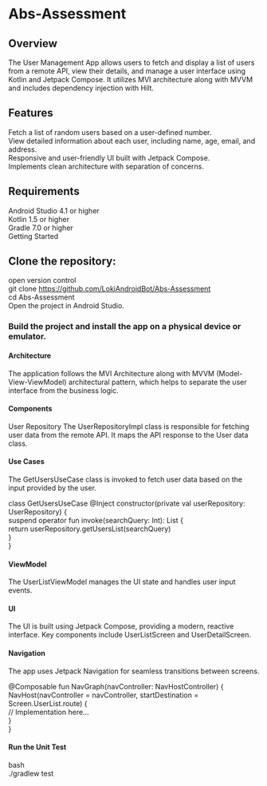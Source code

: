 # Abs-Assessment
## Overview 
The User Management App allows users to fetch and display a list of users from a remote API, view their details, and manage a user interface using Kotlin and Jetpack Compose. It utilizes MVI architecture along with MVVM and includes dependency injection with Hilt.

## Features
Fetch a list of random users based on a user-defined number. </br>
View detailed information about each user, including name, age, email, and address.</br>
Responsive and user-friendly UI built with Jetpack Compose. </br>
Implements clean architecture with separation of concerns. </br>


## Requirements
Android Studio 4.1 or higher</br>
Kotlin 1.5 or higher </br>
Gradle 7.0 or higher </br>
Getting Started </br>


## Clone the repository:
open version control </br>
git clone https://github.com/LokiAndroidBot/Abs-Assessment </br>
cd Abs-Assessment</br>
Open the project in Android Studio.</br>

### Build the project and install the app on a physical device or emulator.

#### Architecture
The application follows the MVI Architecture along with MVVM (Model-View-ViewModel) architectural pattern, which helps to separate the user interface from the business logic.

#### Components
User Repository
The UserRepositoryImpl class is responsible for fetching user data from the remote API. It maps the API response to the User data class.

#### Use Cases
The GetUsersUseCase class is invoked to fetch user data based on the input provided by the user.

class GetUsersUseCase @Inject constructor(private val userRepository: UserRepository) { </br>
    suspend operator fun invoke(searchQuery: Int): List<User> { </br>
        return userRepository.getUsersList(searchQuery) </br>
    } </br>
} </br>

#### ViewModel
The UserListViewModel manages the UI state and handles user input events.

#### UI
The UI is built using Jetpack Compose, providing a modern, reactive interface. Key components include UserListScreen and UserDetailScreen.

#### Navigation
The app uses Jetpack Navigation for seamless transitions between screens.

@Composable
fun NavGraph(navController: NavHostController) { </br>
    NavHost(navController = navController, startDestination = Screen.UserList.route) { </br>
        // Implementation here... </br>
    } </br>
}</br>

#### Run the Unit Test
bash</br>
./gradlew test</br>


